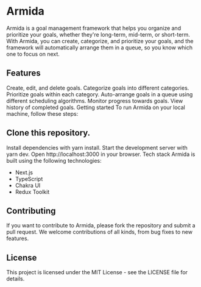# Armida

Armida is a goal management framework that helps you organize and prioritize your goals, whether they're long-term, mid-term, or short-term. With Armida, you can create, categorize, and prioritize your goals, and the framework will automatically arrange them in a queue, so you know which one to focus on next.

## Features
Create, edit, and delete goals.
Categorize goals into different categories.
Prioritize goals within each category.
Auto-arrange goals in a queue using different scheduling algorithms.
Monitor progress towards goals.
View history of completed goals.
Getting started
To run Armida on your local machine, follow these steps:

## Clone this repository.
Install dependencies with yarn install.
Start the development server with yarn dev.
Open http://localhost:3000 in your browser.
Tech stack
Armida is built using the following technologies:

- Next.js
- TypeScript
- Chakra UI
- Redux Toolkit

## Contributing
If you want to contribute to Armida, please fork the repository and submit a pull request. We welcome contributions of all kinds, from bug fixes to new features.

## License
This project is licensed under the MIT License - see the LICENSE file for details.